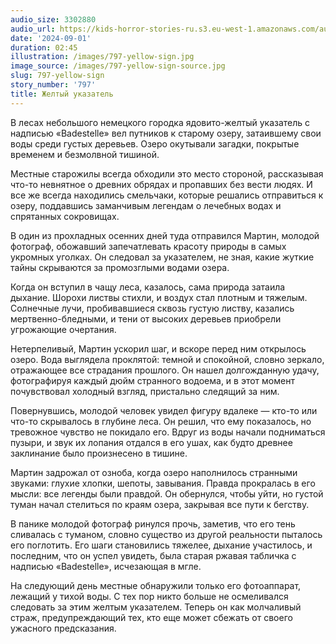```yaml
---
audio_size: 3302880
audio_url: https://kids-horror-stories-ru.s3.eu-west-1.amazonaws.com/audio/797-yellow-sign.mp3
date: '2024-09-01'
duration: 02:45
illustration: /images/797-yellow-sign.jpg
image_source: /images/797-yellow-sign-source.jpg
slug: 797-yellow-sign
story_number: '797'
title: Желтый указатель
---
```


В лесах небольшого немецкого городка ядовито-желтый указатель с надписью «Badestelle» вел путников к старому озеру, затаившему свои воды среди густых деревьев. Озеро окутывали загадки, покрытые временем и безмолвной тишиной.

Местные старожилы всегда обходили это место стороной, рассказывая что-то невнятное о древних обрядах и пропавших без вести людях. И все же всегда находились смельчаки, которые решались отправиться к озеру, поддавшись заманчивым легендам о лечебных водах и спрятанных сокровищах.

В один из прохладных осенних дней туда отправился Мартин, молодой фотограф, обожавший запечатлевать красоту природы в самых укромных уголках. Он следовал за указателем, не зная, какие жуткие тайны скрываются за промозглыми водами озера.

Когда он вступил в чащу леса, казалось, сама природа затаила дыхание. Шорохи листвы стихли, и воздух стал плотным и тяжелым. Солнечные лучи, пробивавшиеся сквозь густую листву, казались мертвенно-бледными, и тени от высоких деревьев приобрели угрожающие очертания.

Нетерпеливый, Мартин ускорил шаг, и вскоре перед ним открылось озеро. Вода выглядела проклятой: темной и спокойной, словно зеркало, отражающее все страдания прошлого. Он нашел долгожданную удачу, фотографируя каждый дюйм странного водоема, и в этот момент почувствовал холодный взгляд, пристально следящий за ним.

Повернувшись, молодой человек увидел фигуру вдалеке — кто-то или что-то скрывалось в глубине леса. Он решил, что ему показалось, но тревожное чувство не покидало его. Вдруг из воды начали подниматься пузыри, и звук их лопания отдался в его ушах, как будто древнее заклинание было произнесено в тишине.

Мартин задрожал от озноба, когда озеро наполнилось странными звуками: глухие хлопки, шепоты, завывания. Правда прокралась в его мысли: все легенды были правдой. Он обернулся, чтобы уйти, но густой туман начал стелиться по краям озера, закрывая все пути к бегству.

В панике молодой фотограф ринулся прочь, заметив, что его тень сливалась с туманом, словно существо из другой реальности пыталось его поглотить. Его шаги становились тяжелее, дыхание участилось, и последним, что он успел увидеть, была старая ржавая табличка с надписью «Badestelle», исчезающая в мгле.

На следующий день местные обнаружили только его фотоаппарат, лежащий у тихой воды. С тех пор никто больше не осмеливался следовать за этим желтым указателем. Теперь он как молчаливый страж, предупреждающий тех, кто еще может сбежать от своего ужасного предсказания.